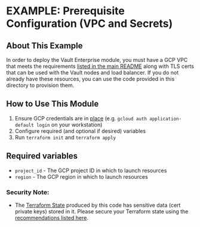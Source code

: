 # EXAMPLE: Prerequisite Configuration (VPC and Secrets)

## About This Example

In order to deploy the Vault Enterprise module, you must have a GCP VPC that
meets the requirements [listed in the main
README](../../README.md#how-to-use-this-module) along with TLS certs that can be
used with the Vault nodes and load balancer. If you do not already have these
resources, you can use the code provided in this directory to provision them.

## How to Use This Module

1. Ensure GCP credentials are in [place](https://registry.terraform.io/providers/hashicorp/google/latest/docs/guides/provider_reference#authentication) (e.g. `gcloud auth application-default login` on your workstation)
2. Configure required (and optional if desired) variables
3. Run `terraform init` and `terraform apply`

## Required variables

* `project_id` - The GCP project ID in which to launch resources
* `region` - The GCP region in which to launch resources

### Security Note:
- The [Terraform State](https://www.terraform.io/docs/language/state/index.html)
  produced by this code has sensitive data (cert private keys) stored in it.
  Please secure your Terraform state using the [recommendations listed
  here](https://www.terraform.io/docs/language/state/sensitive-data.html#recommendations).
